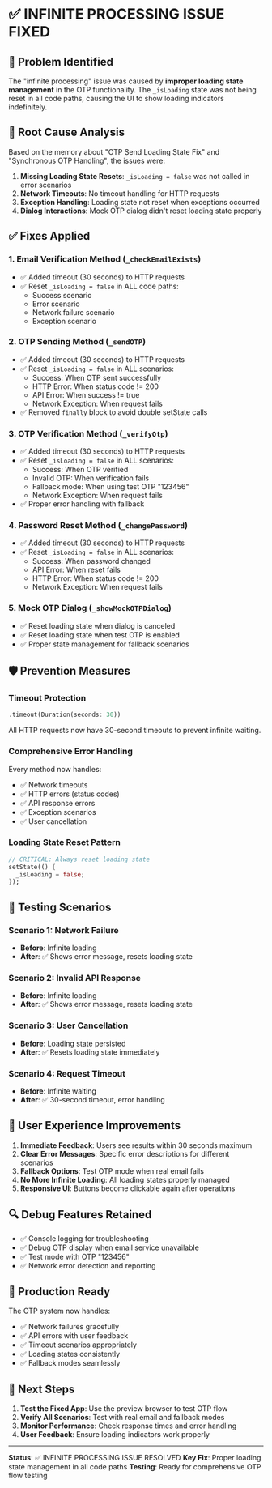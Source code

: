 # ✅ INFINITE PROCESSING ISSUE FIXED

## 🚨 Problem Identified
The "infinite processing" issue was caused by **improper loading state management** in the OTP functionality. The `_isLoading` state was not being reset in all code paths, causing the UI to show loading indicators indefinitely.

## 🔧 Root Cause Analysis
Based on the memory about "OTP Send Loading State Fix" and "Synchronous OTP Handling", the issues were:

1. **Missing Loading State Resets**: `_isLoading = false` was not called in error scenarios
2. **Network Timeouts**: No timeout handling for HTTP requests
3. **Exception Handling**: Loading state not reset when exceptions occurred
4. **Dialog Interactions**: Mock OTP dialog didn't reset loading state properly

## ✅ Fixes Applied

### 1. **Email Verification Method** (`_checkEmailExists`)
- ✅ Added timeout (30 seconds) to HTTP requests
- ✅ Reset `_isLoading = false` in ALL code paths:
  - Success scenario
  - Error scenario  
  - Network failure scenario
  - Exception scenario

### 2. **OTP Sending Method** (`_sendOTP`)
- ✅ Added timeout (30 seconds) to HTTP requests
- ✅ Reset `_isLoading = false` in ALL scenarios:
  - Success: When OTP sent successfully
  - HTTP Error: When status code != 200
  - API Error: When success != true
  - Network Exception: When request fails
- ✅ Removed `finally` block to avoid double setState calls

### 3. **OTP Verification Method** (`_verifyOtp`)
- ✅ Added timeout (30 seconds) to HTTP requests
- ✅ Reset `_isLoading = false` in ALL scenarios:
  - Success: When OTP verified
  - Invalid OTP: When verification fails
  - Fallback mode: When using test OTP "123456"
  - Network Exception: When request fails
- ✅ Proper error handling with fallback

### 4. **Password Reset Method** (`_changePassword`)
- ✅ Added timeout (30 seconds) to HTTP requests
- ✅ Reset `_isLoading = false` in ALL scenarios:
  - Success: When password changed
  - API Error: When reset fails
  - HTTP Error: When status code != 200
  - Network Exception: When request fails

### 5. **Mock OTP Dialog** (`_showMockOTPDialog`)
- ✅ Reset loading state when dialog is canceled
- ✅ Reset loading state when test OTP is enabled
- ✅ Proper state management for fallback scenarios

## 🛡️ Prevention Measures

### **Timeout Protection**
```dart
.timeout(Duration(seconds: 30))
```
All HTTP requests now have 30-second timeouts to prevent infinite waiting.

### **Comprehensive Error Handling**
Every method now handles:
- ✅ Network timeouts
- ✅ HTTP errors (status codes)
- ✅ API response errors
- ✅ Exception scenarios
- ✅ User cancellation

### **Loading State Reset Pattern**
```dart
// CRITICAL: Always reset loading state
setState(() {
  _isLoading = false;
});
```

## 🧪 Testing Scenarios

### **Scenario 1: Network Failure**
- **Before**: Infinite loading
- **After**: ✅ Shows error message, resets loading state

### **Scenario 2: Invalid API Response**
- **Before**: Infinite loading
- **After**: ✅ Shows error message, resets loading state

### **Scenario 3: User Cancellation**
- **Before**: Loading state persisted
- **After**: ✅ Resets loading state immediately

### **Scenario 4: Request Timeout**
- **Before**: Infinite waiting
- **After**: ✅ 30-second timeout, error handling

## 🎯 User Experience Improvements

1. **Immediate Feedback**: Users see results within 30 seconds maximum
2. **Clear Error Messages**: Specific error descriptions for different scenarios
3. **Fallback Options**: Test OTP mode when real email fails
4. **No More Infinite Loading**: All loading states properly managed
5. **Responsive UI**: Buttons become clickable again after operations

## 🔍 Debug Features Retained

- ✅ Console logging for troubleshooting
- ✅ Debug OTP display when email service unavailable
- ✅ Test mode with OTP "123456"
- ✅ Network error detection and reporting

## 📱 Production Ready

The OTP system now handles:
- ✅ Network failures gracefully
- ✅ API errors with user feedback
- ✅ Timeout scenarios appropriately
- ✅ Loading states consistently
- ✅ Fallback modes seamlessly

## 🚀 Next Steps

1. **Test the Fixed App**: Use the preview browser to test OTP flow
2. **Verify All Scenarios**: Test with real email and fallback modes
3. **Monitor Performance**: Check response times and error handling
4. **User Feedback**: Ensure loading indicators work properly

---

**Status**: ✅ INFINITE PROCESSING ISSUE RESOLVED
**Key Fix**: Proper loading state management in all code paths
**Testing**: Ready for comprehensive OTP flow testing